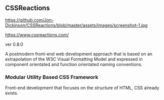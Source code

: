 ## CSSReactions

https://github.com/Jon-Dickinson/CSSReactions/blob/master/assets/images/screenshot-1.jpg

https://www.cssreactions.com/

ver 0.8.0

A postmodern front-end web development approach that is based on an extrapolation
of the W3C Visual Formatting Model and expressed in component orientated and function
orientated naming conventions.

### Modular Utility Based CSS Framework

Front-end development that focuses on the structure of HTML, CSS already exists.
